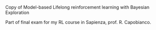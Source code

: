 Copy of Model-based Lifelong reinforcement learning with Bayesian Exploration

Part of final exam for my RL course in Sapienza, prof. R. Capobianco. 
